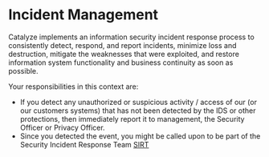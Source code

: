 # Incident Management

Catalyze implements an information security incident response process to consistently detect, respond, and report incidents, minimize loss and destruction, mitigate the weaknesses that were exploited, and restore information system functionality and business continuity as soon as possible.

Your responsibilities in this context are:
- If you detect any unauthorized or suspicious activity / access of our (or our customers systems) that has not been detected by the IDS or other protections, then immediately report it to management, the Security Officer or Privacy Officer.
- Since you detected the event, you might be called upon to be part of the Security Incident Response Team [SIRT](https://policy.catalyze.io/#incident-response-policy)
